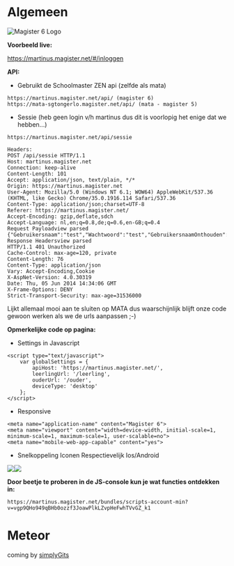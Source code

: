 Algemeen
===
![Magister 6 Logo](https://martinus.magister.net/Content/app/images/startup-image2.png)

**Voorbeeld live:** 

https://martinus.magister.net/#/inloggen

**API:**
- Gebruikt de Schoolmaster ZEN api (zelfde als mata)
```
https://martinus.magister.net/api/ (magister 6)
https://mata-sgtongerlo.magister.net/api/ (mata - magister 5)
```

- Sessie (heb geen login v/h martinus dus dit is voorlopig het enige dat we hebben...)
```
https://martinus.magister.net/api/sessie

Headers:
POST /api/sessie HTTP/1.1
Host: martinus.magister.net
Connection: keep-alive
Content-Length: 101
Accept: application/json, text/plain, */*
Origin: https://martinus.magister.net
User-Agent: Mozilla/5.0 (Windows NT 6.1; WOW64) AppleWebKit/537.36 (KHTML, like Gecko) Chrome/35.0.1916.114 Safari/537.36
Content-Type: application/json;charset=UTF-8
Referer: https://martinus.magister.net/
Accept-Encoding: gzip,deflate,sdch
Accept-Language: nl,en;q=0.8,de;q=0.6,en-GB;q=0.4
Request Payloadview parsed
{"Gebruikersnaam":"test","Wachtwoord":"test","GebruikersnaamOnthouden":false,"IngelogdBlijven":false}
Response Headersview parsed
HTTP/1.1 401 Unauthorized
Cache-Control: max-age=120, private
Content-Length: 76
Content-Type: application/json
Vary: Accept-Encoding,Cookie
X-AspNet-Version: 4.0.30319
Date: Thu, 05 Jun 2014 14:34:06 GMT
X-Frame-Options: DENY
Strict-Transport-Security: max-age=31536000
```
Lijkt allemaal mooi aan te sluiten op MATA dus waarschijnlijk blijft onze code gewoon werken als we de urls aanpassen ;-)

**Opmerkelijke code op pagina:**
- Settings in Javascript
```
<script type="text/javascript">
    var globalSettings = {
        apiHost: 'https://martinus.magister.net/',
        leerlingUrl: '/leerling',
        ouderUrl: '/ouder',
        deviceType: 'desktop'
    };
</script>
```
- Responsive
```
<meta name="application-name" content="Magister 6">
<meta name="viewport" content="width=device-width, initial-scale=1, minimum-scale=1, maximum-scale=1, user-scalable=no">
<meta name="mobile-web-app-capable" content="yes">
```
- Snelkoppeling Iconen
Respectievelijk Ios/Android 

![](https://martinus.magister.net/content/app/images/apple/apple-touch-icon-152x152.png)![](https://martinus.magister.net/content/app/images/android/drawable-xxhdpi/ic_launcher.png)

**Door beetje te proberen in de JS-console kun je wat functies ontdekken in:**
```
https://martinus.magister.net/bundles/scripts-account-min?v=vgp9QHo949qBHb0ozzf3JoawPlkLZvpHeFwhTVvGZ_k1
```

Meteor
===
coming by [simplyGits](https://github.com/simplyGits)
